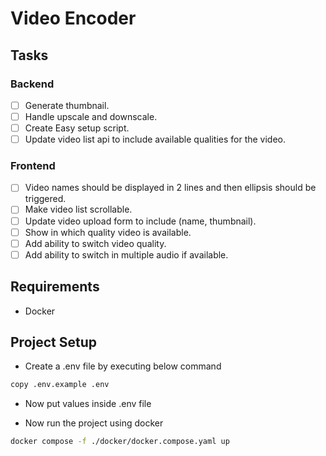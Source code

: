 # Video Encoder

## Tasks

### Backend

- [ ] Generate thumbnail.
- [ ] Handle upscale and downscale.
- [ ] Create Easy setup script.
- [ ] Update video list api to include available qualities for the video.

### Frontend

- [ ] Video names should be displayed in 2 lines and then ellipsis should be triggered.
- [ ] Make video list scrollable.
- [ ] Update video upload form to include (name, thumbnail).
- [ ] Show in which quality video is available.
- [ ] Add ability to switch video quality.
- [ ] Add ability to switch in multiple audio if available.

## Requirements

- Docker

## Project Setup

- Create a .env file by executing below command
  
```sh
copy .env.example .env
```

- Now put values inside .env file

- Now run the project using docker

```sh
docker compose -f ./docker/docker.compose.yaml up
```
